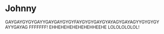 # Johnny
GAYGAYGYGYGAYYGAYGAYGYGYFAYGYGYGAYGYAYAGYGAYAGYYGYGYGYAYYGAYAG FFFFFFF! EHHEHEHEHEHEHEHHEEHE LOLOLOLOLOL!
